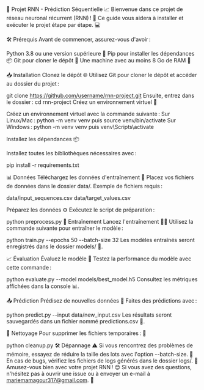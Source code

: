 🌟 Projet RNN - Prédiction Séquentielle 📈
Bienvenue dans ce projet de réseau neuronal récurrent (RNN) ! 🚀 Ce guide vous aidera à installer et exécuter le projet étape par étape. 💻

🛠️ Prérequis
Avant de commencer, assurez-vous d'avoir :

Python 3.8 ou une version supérieure 🐍
Pip pour installer les dépendances 📦
Git pour cloner le dépôt 📂
Une machine avec au moins 8 Go de RAM 💾

📥 Installation
Clonez le dépôt 🌐
Utilisez Git pour cloner le dépôt et accéder au dossier du projet :

git clone https://github.com/username/rnn-project.git
Ensuite, entrez dans le dossier : cd rnn-project
Créez un environnement virtuel 🐾

Créez un environnement virtuel avec la commande suivante :
Sur Linux/Mac : python -m venv venv puis source venv/bin/activate
Sur Windows : python -m venv venv puis venv\Scripts\activate


Installez les dépendances 📦

Installez toutes les bibliothèques nécessaires avec :

pip install -r requirements.txt

📊 Données
Téléchargez les données d'entraînement 📂
Placez vos fichiers de données dans le dossier data/.
Exemple de fichiers requis :

data/input_sequences.csv
data/target_values.csv

Préparez les données ⚙️
Exécutez le script de préparation :

python preprocess.py
🚀 Entraînement
Lancez l'entraînement 🏋️‍♂️
Utilisez la commande suivante pour entraîner le modèle :

python train.py --epochs 50 --batch-size 32
Les modèles entraînés seront enregistrés dans le dossier models/ 📁.

📈 Évaluation
Évaluez le modèle 🧪
Testez la performance du modèle avec cette commande :

python evaluate.py --model models/best_model.h5
Consultez les métriques affichées dans la console 📊.

📤 Prédiction
Prédisez de nouvelles données 🔮
Faites des prédictions avec :

python predict.py --input data/new_input.csv
Les résultats seront sauvegardés dans un fichier nommé predictions.csv 📑.

🧹 Nettoyage
Pour supprimer les fichiers temporaires : 🧽

python cleanup.py
🛠️ Dépannage
⚠️ Si vous rencontrez des problèmes de mémoire, essayez de réduire la taille des lots avec l'option --batch-size.
🐛 En cas de bugs, vérifiez les fichiers de logs générés dans le dossier logs/.
🎉 Amusez-vous bien avec votre projet RNN ! 😊
Si vous avez des questions, n'hésitez pas à ouvrir une issue ou à envoyer un e-mail à mariemamagour317@gmail.com. 📩
